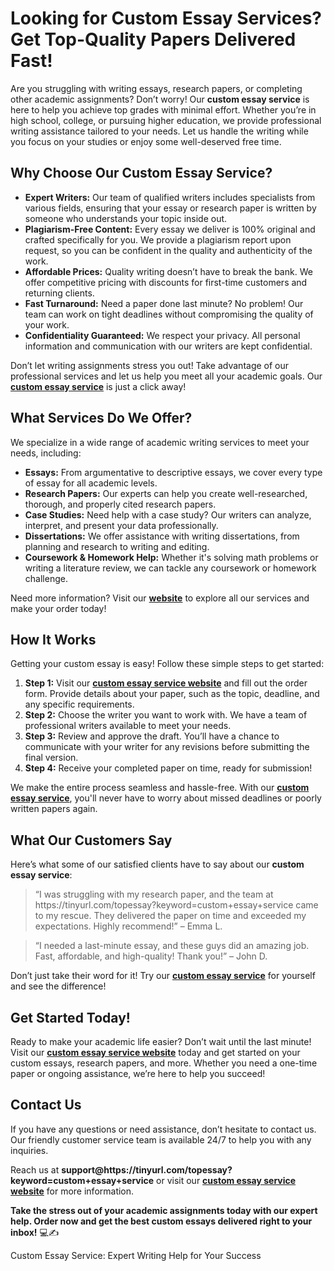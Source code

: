 <h1>Looking for Custom Essay Services? Get Top-Quality Papers Delivered Fast!</h1>

<p>Are you struggling with writing essays, research papers, or completing other academic assignments? Don’t worry! Our <strong>custom essay service</strong> is here to help you achieve top grades with minimal effort. Whether you’re in high school, college, or pursuing higher education, we provide professional writing assistance tailored to your needs. Let us handle the writing while you focus on your studies or enjoy some well-deserved free time.</p>

<h2>Why Choose Our Custom Essay Service?</h2>

<ul>
  <li><strong>Expert Writers:</strong> Our team of qualified writers includes specialists from various fields, ensuring that your essay or research paper is written by someone who understands your topic inside out.</li>
  <li><strong>Plagiarism-Free Content:</strong> Every essay we deliver is 100% original and crafted specifically for you. We provide a plagiarism report upon request, so you can be confident in the quality and authenticity of the work.</li>
  <li><strong>Affordable Prices:</strong> Quality writing doesn’t have to break the bank. We offer competitive pricing with discounts for first-time customers and returning clients.</li>
  <li><strong>Fast Turnaround:</strong> Need a paper done last minute? No problem! Our team can work on tight deadlines without compromising the quality of your work.</li>
  <li><strong>Confidentiality Guaranteed:</strong> We respect your privacy. All personal information and communication with our writers are kept confidential.</li>
</ul>

<p>Don’t let writing assignments stress you out! Take advantage of our professional services and let us help you meet all your academic goals. Our <a href="https://tinyurl.com/topessay?keyword=custom+essay+service" target="_blank"><strong>custom essay service</strong></a> is just a click away!</p>

<h2>What Services Do We Offer?</h2>

<p>We specialize in a wide range of academic writing services to meet your needs, including:</p>

<ul>
  <li><strong>Essays:</strong> From argumentative to descriptive essays, we cover every type of essay for all academic levels.</li>
  <li><strong>Research Papers:</strong> Our experts can help you create well-researched, thorough, and properly cited research papers.</li>
  <li><strong>Case Studies:</strong> Need help with a case study? Our writers can analyze, interpret, and present your data professionally.</li>
  <li><strong>Dissertations:</strong> We offer assistance with writing dissertations, from planning and research to writing and editing.</li>
  <li><strong>Coursework & Homework Help:</strong> Whether it's solving math problems or writing a literature review, we can tackle any coursework or homework challenge.</li>
</ul>

<p>Need more information? Visit our <a href="https://tinyurl.com/topessay?keyword=custom+essay+service" target="_blank"><strong>website</strong></a> to explore all our services and make your order today!</p>

<h2>How It Works</h2>

<p>Getting your custom essay is easy! Follow these simple steps to get started:</p>

<ol>
  <li><strong>Step 1:</strong> Visit our <a href="https://tinyurl.com/topessay?keyword=custom+essay+service" target="_blank"><strong>custom essay service website</strong></a> and fill out the order form. Provide details about your paper, such as the topic, deadline, and any specific requirements.</li>
  <li><strong>Step 2:</strong> Choose the writer you want to work with. We have a team of professional writers available to meet your needs.</li>
  <li><strong>Step 3:</strong> Review and approve the draft. You’ll have a chance to communicate with your writer for any revisions before submitting the final version.</li>
  <li><strong>Step 4:</strong> Receive your completed paper on time, ready for submission!</li>
</ol>

<p>We make the entire process seamless and hassle-free. With our <a href="https://tinyurl.com/topessay?keyword=custom+essay+service" target="_blank"><strong>custom essay service</strong></a>, you'll never have to worry about missed deadlines or poorly written papers again.</p>

<h2>What Our Customers Say</h2>

<p>Here’s what some of our satisfied clients have to say about our <strong>custom essay service</strong>:</p>

<blockquote>
  <p>“I was struggling with my research paper, and the team at https://tinyurl.com/topessay?keyword=custom+essay+service came to my rescue. They delivered the paper on time and exceeded my expectations. Highly recommend!” – Emma L.</p>
</blockquote>

<blockquote>
  <p>“I needed a last-minute essay, and these guys did an amazing job. Fast, affordable, and high-quality! Thank you!” – John D.</p>
</blockquote>

<p>Don’t just take their word for it! Try our <a href="https://tinyurl.com/topessay?keyword=custom+essay+service" target="_blank"><strong>custom essay service</strong></a> for yourself and see the difference!</p>

<h2>Get Started Today!</h2>

<p>Ready to make your academic life easier? Don’t wait until the last minute! Visit our <a href="https://tinyurl.com/topessay?keyword=custom+essay+service" target="_blank"><strong>custom essay service website</strong></a> today and get started on your custom essays, research papers, and more. Whether you need a one-time paper or ongoing assistance, we’re here to help you succeed!</p>

<h2>Contact Us</h2>

<p>If you have any questions or need assistance, don’t hesitate to contact us. Our friendly customer service team is available 24/7 to help you with any inquiries.</p>

<p>Reach us at <strong>support@https://tinyurl.com/topessay?keyword=custom+essay+service</strong> or visit our <a href="https://tinyurl.com/topessay?keyword=custom+essay+service" target="_blank"><strong>custom essay service website</strong></a> for more information.</p>

<p><strong>Take the stress out of your academic assignments today with our expert help. Order now and get the best custom essays delivered right to your inbox!</strong> 💻✍️</p>
Custom Essay Service: Expert Writing Help for Your Success
